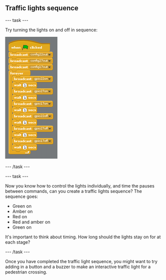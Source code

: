 ## Traffic lights sequence

--- task ---

Try turning the lights on and off in sequence:

![](images/scratch1-5.png)

--- /task ---

--- task ---

Now you know how to control the lights individually, and time the pauses between commands, can you create a traffic lights sequence? The sequence goes:

- Green on
- Amber on
- Red on
- Red and amber on
- Green on

It's important to think about timing. How long should the lights stay on for at each stage?

--- /task ---

Once you have completed the traffic light sequence, you might want to try adding in a button and a buzzer to make an interactive traffic light for a pedestrian crossing.
